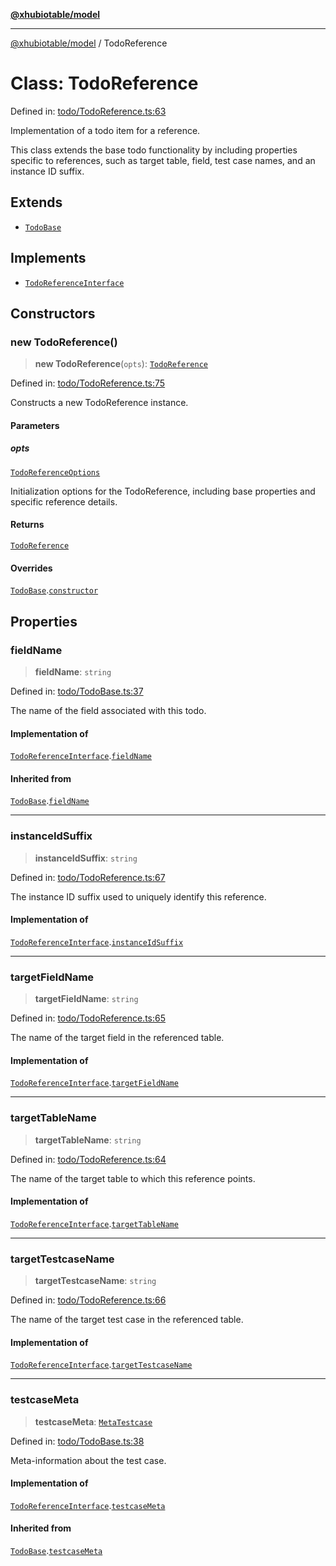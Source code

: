 [**@xhubiotable/model**](../README.md)

***

[@xhubiotable/model](../globals.md) / TodoReference

# Class: TodoReference

Defined in: [todo/TodoReference.ts:63](https://github.com/xhubioTable/model/blob/3ec038a83f8a676734aeb01841968d004d66a15f/src/todo/TodoReference.ts#L63)

Implementation of a todo item for a reference.

This class extends the base todo functionality by including properties specific to references,
such as target table, field, test case names, and an instance ID suffix.

## Extends

- [`TodoBase`](TodoBase.md)

## Implements

- [`TodoReferenceInterface`](../interfaces/TodoReferenceInterface.md)

## Constructors

### new TodoReference()

> **new TodoReference**(`opts`): [`TodoReference`](TodoReference.md)

Defined in: [todo/TodoReference.ts:75](https://github.com/xhubioTable/model/blob/3ec038a83f8a676734aeb01841968d004d66a15f/src/todo/TodoReference.ts#L75)

Constructs a new TodoReference instance.

#### Parameters

##### opts

[`TodoReferenceOptions`](../interfaces/TodoReferenceOptions.md)

Initialization options for the TodoReference, including base properties
              and specific reference details.

#### Returns

[`TodoReference`](TodoReference.md)

#### Overrides

[`TodoBase`](TodoBase.md).[`constructor`](TodoBase.md#constructors)

## Properties

### fieldName

> **fieldName**: `string`

Defined in: [todo/TodoBase.ts:37](https://github.com/xhubioTable/model/blob/3ec038a83f8a676734aeb01841968d004d66a15f/src/todo/TodoBase.ts#L37)

The name of the field associated with this todo.

#### Implementation of

[`TodoReferenceInterface`](../interfaces/TodoReferenceInterface.md).[`fieldName`](../interfaces/TodoReferenceInterface.md#fieldname)

#### Inherited from

[`TodoBase`](TodoBase.md).[`fieldName`](TodoBase.md#fieldname)

***

### instanceIdSuffix

> **instanceIdSuffix**: `string`

Defined in: [todo/TodoReference.ts:67](https://github.com/xhubioTable/model/blob/3ec038a83f8a676734aeb01841968d004d66a15f/src/todo/TodoReference.ts#L67)

The instance ID suffix used to uniquely identify this reference.

#### Implementation of

[`TodoReferenceInterface`](../interfaces/TodoReferenceInterface.md).[`instanceIdSuffix`](../interfaces/TodoReferenceInterface.md#instanceidsuffix)

***

### targetFieldName

> **targetFieldName**: `string`

Defined in: [todo/TodoReference.ts:65](https://github.com/xhubioTable/model/blob/3ec038a83f8a676734aeb01841968d004d66a15f/src/todo/TodoReference.ts#L65)

The name of the target field in the referenced table.

#### Implementation of

[`TodoReferenceInterface`](../interfaces/TodoReferenceInterface.md).[`targetFieldName`](../interfaces/TodoReferenceInterface.md#targetfieldname)

***

### targetTableName

> **targetTableName**: `string`

Defined in: [todo/TodoReference.ts:64](https://github.com/xhubioTable/model/blob/3ec038a83f8a676734aeb01841968d004d66a15f/src/todo/TodoReference.ts#L64)

The name of the target table to which this reference points.

#### Implementation of

[`TodoReferenceInterface`](../interfaces/TodoReferenceInterface.md).[`targetTableName`](../interfaces/TodoReferenceInterface.md#targettablename)

***

### targetTestcaseName

> **targetTestcaseName**: `string`

Defined in: [todo/TodoReference.ts:66](https://github.com/xhubioTable/model/blob/3ec038a83f8a676734aeb01841968d004d66a15f/src/todo/TodoReference.ts#L66)

The name of the target test case in the referenced table.

#### Implementation of

[`TodoReferenceInterface`](../interfaces/TodoReferenceInterface.md).[`targetTestcaseName`](../interfaces/TodoReferenceInterface.md#targettestcasename)

***

### testcaseMeta

> **testcaseMeta**: [`MetaTestcase`](../interfaces/MetaTestcase.md)

Defined in: [todo/TodoBase.ts:38](https://github.com/xhubioTable/model/blob/3ec038a83f8a676734aeb01841968d004d66a15f/src/todo/TodoBase.ts#L38)

Meta-information about the test case.

#### Implementation of

[`TodoReferenceInterface`](../interfaces/TodoReferenceInterface.md).[`testcaseMeta`](../interfaces/TodoReferenceInterface.md#testcasemeta)

#### Inherited from

[`TodoBase`](TodoBase.md).[`testcaseMeta`](TodoBase.md#testcasemeta)

